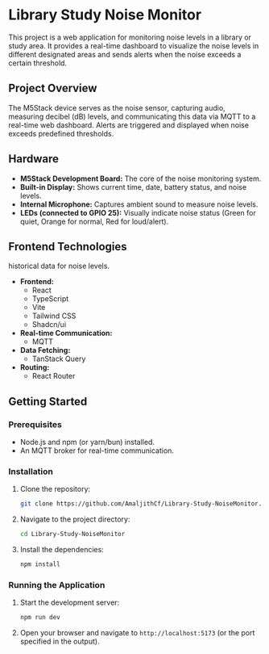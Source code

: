 # Library Study Noise Monitor

This project is a web application for monitoring noise levels in a library or study area. It provides a real-time dashboard to visualize the noise levels in different designated areas and sends alerts when the noise exceeds a certain threshold.

## Project Overview
The M5Stack device serves as the noise sensor, capturing audio, measuring decibel (dB) levels, and communicating this data via MQTT to a real-time web dashboard. Alerts are triggered and displayed when noise exceeds predefined thresholds.

## Hardware
*   **M5Stack Development Board:** The core of the noise monitoring system.
*   **Built-in Display:** Shows current time, date, battery status, and noise levels.
*   **Internal Microphone:** Captures ambient sound to measure noise levels.
*   **LEDs (connected to GPIO 25):** Visually indicate noise status (Green for quiet, Orange for normal, Red for loud/alert).

## Frontend Technologies
 historical data for noise levels.
*   **Frontend:**
    *   React
    *   TypeScript
    *   Vite
    *   Tailwind CSS
    *   Shadcn/ui
*   **Real-time Communication:**
    *   MQTT
*   **Data Fetching:**
    *   TanStack Query
*   **Routing:**
    *   React Router

## Getting Started

### Prerequisites

*   Node.js and npm (or yarn/bun) installed.
*   An MQTT broker for real-time communication.

### Installation

1.  Clone the repository:
    ```bash
    git clone https://github.com/AmaljithCf/Library-Study-NoiseMonitor.git
    ```
2.  Navigate to the project directory:
    ```bash
    cd Library-Study-NoiseMonitor
    ```
3.  Install the dependencies:
    ```bash
    npm install
    ```

### Running the Application

1.  Start the development server:
    ```bash
    npm run dev
    ```
2.  Open your browser and navigate to `http://localhost:5173` (or the port specified in the output).
